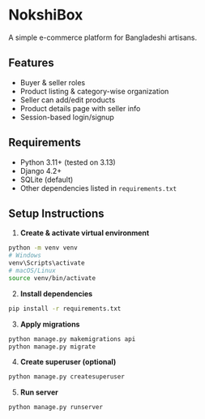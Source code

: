 # NokshiBox

A simple e-commerce platform for Bangladeshi artisans.

## Features
- Buyer & seller roles
- Product listing & category-wise organization
- Seller can add/edit products
- Product details page with seller info
- Session-based login/signup

## Requirements
- Python 3.11+ (tested on 3.13)
- Django 4.2+
- SQLite (default)
- Other dependencies listed in `requirements.txt`

## Setup Instructions


1. **Create & activate virtual environment**

```bash
python -m venv venv
# Windows
venv\Scripts\activate
# macOS/Linux
source venv/bin/activate
```

2. **Install dependencies**

```bash
pip install -r requirements.txt
```

3. **Apply migrations**

```bash
python manage.py makemigrations api
python manage.py migrate
```

4. **Create superuser (optional)**

```bash
python manage.py createsuperuser
```

5. **Run server**

```bash
python manage.py runserver

